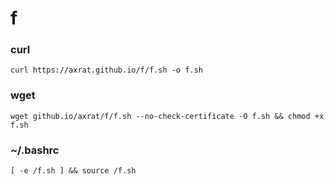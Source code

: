 # f

### curl
```
curl https://axrat.github.io/f/f.sh -o f.sh
```

### wget
```
wget github.io/axrat/f/f.sh --no-check-certificate -O f.sh && chmod +x f.sh

```
### ~/.bashrc
```
[ -e /f.sh ] && source /f.sh
```
